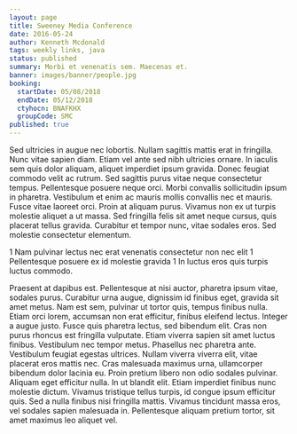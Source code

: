 ```yaml
---
layout: page
title: Sweeney Media Conference
date: 2016-05-24
author: Kenneth Mcdonald
tags: weekly links, java
status: published
summary: Morbi et venenatis sem. Maecenas et.
banner: images/banner/people.jpg
booking:
  startDate: 05/08/2018
  endDate: 05/12/2018
  ctyhocn: BNAFKHX
  groupCode: SMC
published: true
---
```

Sed ultricies in augue nec lobortis. Nullam sagittis mattis erat in fringilla. Nunc vitae sapien diam. Etiam vel ante sed nibh ultricies ornare. In iaculis sem quis dolor aliquam, aliquet imperdiet ipsum gravida. Donec feugiat commodo velit ac rutrum. Sed sagittis purus vitae neque consectetur tempus. Pellentesque posuere neque orci. Morbi convallis sollicitudin ipsum in pharetra.
Vestibulum et enim ac mauris mollis convallis nec et mauris. Fusce vitae laoreet orci. Proin at aliquam purus. Vivamus non ex ut turpis molestie aliquet a ut massa. Sed fringilla felis sit amet neque cursus, quis placerat tellus gravida. Curabitur et tempor nunc, vitae sodales eros. Sed molestie consectetur elementum.

1 Nam pulvinar lectus nec erat venenatis consectetur non nec elit
1 Pellentesque posuere ex id molestie gravida
1 In luctus eros quis turpis luctus commodo.

Praesent at dapibus est. Pellentesque at nisi auctor, pharetra ipsum vitae, sodales purus. Curabitur urna augue, dignissim id finibus eget, gravida sit amet metus. Nam est sem, pulvinar ut tortor quis, tempus finibus nulla. Etiam orci lorem, accumsan non erat efficitur, finibus eleifend lectus. Integer a augue justo. Fusce quis pharetra lectus, sed bibendum elit. Cras non purus rhoncus est fringilla vulputate. Etiam viverra sapien sit amet luctus finibus. Vestibulum nec tempor metus. Phasellus nec pharetra ante. Vestibulum feugiat egestas ultrices. Nullam viverra viverra elit, vitae placerat eros mattis nec.
Cras malesuada maximus urna, ullamcorper bibendum dolor lacinia eu. Proin pretium libero non odio sodales pulvinar. Aliquam eget efficitur nulla. In ut blandit elit. Etiam imperdiet finibus nunc molestie dictum. Vivamus tristique tellus turpis, id congue ipsum efficitur quis. Sed a nulla finibus nisi fringilla mattis. Vivamus tincidunt massa eros, vel sodales sapien malesuada in. Pellentesque aliquam pretium tortor, sit amet maximus leo aliquet vel.
